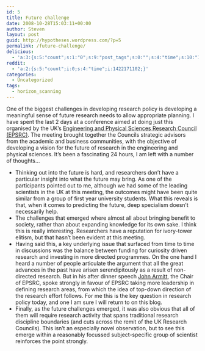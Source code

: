 ```yaml
---
id: 5
title: Future challenge
date: 2008-10-28T15:03:11+00:00
author: Steven
layout: post
guid: http://hypotheses.wordpress.com/?p=5
permalink: /future-challenge/
delicious:
  - 'a:3:{s:5:"count";s:1:"0";s:9:"post_tags";s:0:"";s:4:"time";s:10:"1275961075";}'
reddit:
  - 'a:2:{s:5:"count";i:0;s:4:"time";i:1422171102;}'
categories:
  - Uncategorized
tags:
  - horizon_scanning
---
```

One of the biggest challenges in developing research policy is developing a meaningful sense of future research needs to allow appropriate planning. I have spent the last 2 days at a conference aimed at doing just this organised by the UK&#8217;s <a href="http://www.epsrc.ac.uk/default.htm" target="_self">Engineering and Physical Sciences Research Council (EPSRC)</a>. The meeting brought together the Councils strategic advisors from the academic and business communities, with the objective of developing a vision for the future of research in the engineering and physical sciences. It&#8217;s been a fascinating 24 hours, I am left with a number of thoughts&#8230;

  * Thinking out into the future is hard, and researchers don&#8217;t have a particular insight into what the future may bring. As one of the participants pointed out to me, although we had some of the leading scientists in the UK at this meeting, the outcomes might have been quite similar from a group of first year university students. What this reveals is that, when it comes to predicting the future, deep specialism doesn&#8217;t necessarily help.
  * The challenges that emerged where almost all about bringing benefit to society, rather than about expanding knowledge for its own sake. I think this is really interesting. Researchers have a reputation for ivory-tower elitism, but that hasn&#8217;t been evident at this meeting.
  * Having said this, a key underlying issue that surfaced from time to time in discussions was the balance between funding for curiosity driven research and investing in more directed programmes. On the one hand I heard a number of people articulate the argument that all the great advances in the past have arisen serendipitously as a result of non-directed research. But in his after dinner speech <a href="http://en.wikipedia.org/wiki/John_Armitt" target="_self">John Armitt</a>, the Chair of EPSRC, spoke strongly in favour of EPSRC taking more leadership in defining research areas, from which the idea of top-down direction of the research effort follows. For me this is the key question in research policy today, and one I am sure I will return to on this blog.
  * Finally, as the future challenges emerged, it was also obvious that all of them will require research activity that spans traditional research discipline boundaries (and cuts across the remit of the UK Research Councils). This isn&#8217;t an especially novel observation, but to see this emerge within a reasonably focussed subject-specific group of scientist reinforces the point strongly.
